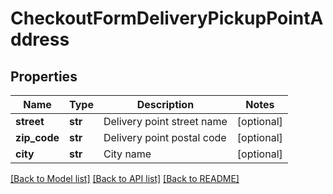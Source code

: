 # CheckoutFormDeliveryPickupPointAddress

## Properties
Name | Type | Description | Notes
------------ | ------------- | ------------- | -------------
**street** | **str** | Delivery point street name | [optional] 
**zip_code** | **str** | Delivery point postal code | [optional] 
**city** | **str** | City name | [optional] 

[[Back to Model list]](../README.md#documentation-for-models) [[Back to API list]](../README.md#documentation-for-api-endpoints) [[Back to README]](../README.md)


